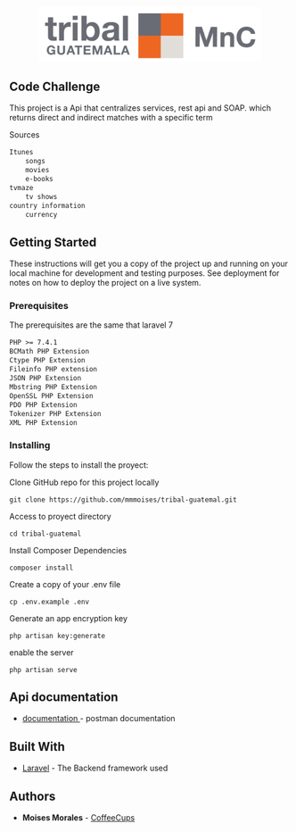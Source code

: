 <p align="center"><img src="./public/logo-tribal-mnc.png" width="400"></p>

## Code Challenge 

This project is a Api that centralizes services, rest api and SOAP.
which returns direct and indirect matches with a specific term

Sources

```
Itunes
    songs
    movies
    e-books
tvmaze
    tv shows
country information
    currency
```


## Getting Started

These instructions will get you a copy of the project up and running on your local machine for development and testing purposes. See deployment for notes on how to deploy the project on a live system.

### Prerequisites

The prerequisites are the same that laravel 7

```
PHP >= 7.4.1
BCMath PHP Extension
Ctype PHP Extension
Fileinfo PHP extension
JSON PHP Extension
Mbstring PHP Extension
OpenSSL PHP Extension
PDO PHP Extension
Tokenizer PHP Extension
XML PHP Extension
```

### Installing

Follow the steps to install the proyect:

Clone GitHub repo for this project locally
```
git clone https://github.com/mmmoises/tribal-guatemal.git
```

Access to proyect directory
```
cd tribal-guatemal
```

Install Composer Dependencies
```
composer install
```

Create a copy of your .env file
```
cp .env.example .env
```

Generate an app encryption key
```
php artisan key:generate
```

enable the server
```
php artisan serve
```

## Api documentation

* [documentation ](https://documenter.getpostman.com/view/12698509/TVRn3n4J) - postman documentation


## Built With

* [Laravel](https://laravel.com/) - The Backend framework used
## Authors

* **Moises Morales** - [CoffeeCups](https://github.com/mmmoises)
